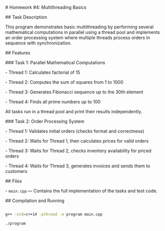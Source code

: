 \# Homework #4: Multithreading Basics



\## Task Description

This program demonstrates basic multithreading by performing several mathematical computations in parallel using a thread pool and implements an order processing system where multiple threads process orders in sequence with synchronization.



\## Features



\### Task 1: Parallel Mathematical Computations

\- Thread 1: Calculates factorial of 15

\- Thread 2: Computes the sum of squares from 1 to 1000

\- Thread 3: Generates Fibonacci sequence up to the 30th element

\- Thread 4: Finds all prime numbers up to 100  

All tasks run in a thread pool and print their results independently.



\### Task 2: Order Processing System

\- Thread 1: Validates initial orders (checks format and correctness)

\- Thread 2: Waits for Thread 1, then calculates prices for valid orders

\- Thread 3: Waits for Thread 2, checks inventory availability for priced orders

\- Thread 4: Waits for Thread 3, generates invoices and sends them to customers



\## Files

\- `main.cpp` — Contains the full implementation of the tasks and test code.



\## Compilation and Running

```bash

g++ -std=c++14 -pthread -o program main.cpp

./program

